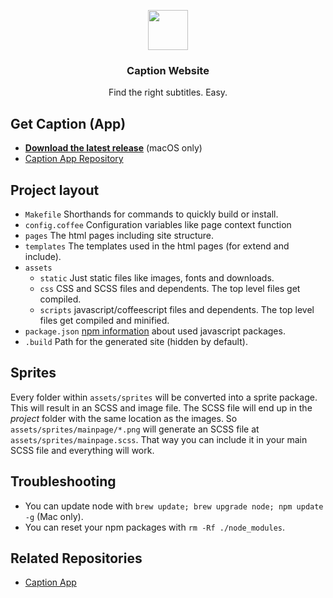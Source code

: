 <p align="center">
  <img src="https://getcaption.co/icon.png" height="64">
  <h3 align="center">Caption Website</h3>
  <p align="center">Find the right subtitles. Easy.<p>
</p>

## Get Caption (App)

- **[Download the latest release](https://getcaption.co/)** (macOS only)
- [Caption App Repository](https://github.com/gielcobben/Caption)

## Project layout

- `Makefile` Shorthands for commands to quickly build or install.
- `config.coffee` Configuration variables like page context function
- `pages` The html pages including site structure.
- `templates` The templates used in the html pages (for extend and include).
- `assets`
	- `static` Just static files like images, fonts and downloads.
	- `css` CSS and SCSS files and dependents. The top level files get compiled.
	- `scripts` javascript/coffeescript files and dependents. The top level files get compiled and minified.
- `package.json` [npm information](https://docs.npmjs.com/files/package.json) about used javascript packages.
- `.build` Path for the generated site (hidden by default).

## Sprites

Every folder within `assets/sprites` will be converted into a sprite package. This will result in an SCSS and image file. The SCSS file will end up in the _project_ folder with the same location as the images. So `assets/sprites/mainpage/*.png` will generate an SCSS file at `assets/sprites/mainpage.scss`. That way you can include it in your main SCSS file and everything will work.

## Troubleshooting

- You can update node with `brew update; brew upgrade node; npm update -g` (Mac only).
- You can reset your npm packages with `rm -Rf ./node_modules`.

## Related Repositories

- [Caption App](https://github.com/gielcobben/Caption)

